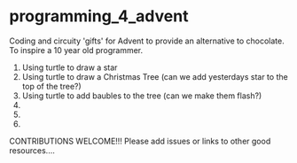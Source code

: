 # programming_4_advent
Coding and circuity 'gifts' for Advent to provide an alternative to chocolate. To inspire a 10 year old programmer. 

1. Using turtle to draw a star
2. Using turtle to draw a Christmas Tree (can we add yesterdays star to the top of the tree?)
3. Using turtle to add baubles to the tree (can we make them flash?)
4.
5.
6.

CONTRIBUTIONS WELCOME!!! Please add issues or links to other good resources....
